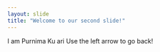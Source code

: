 ```yaml
---
layout: slide
title: "Welcome to our second slide!"
---
```

I am Purnima Ku ari
Use the left arrow to go back!
